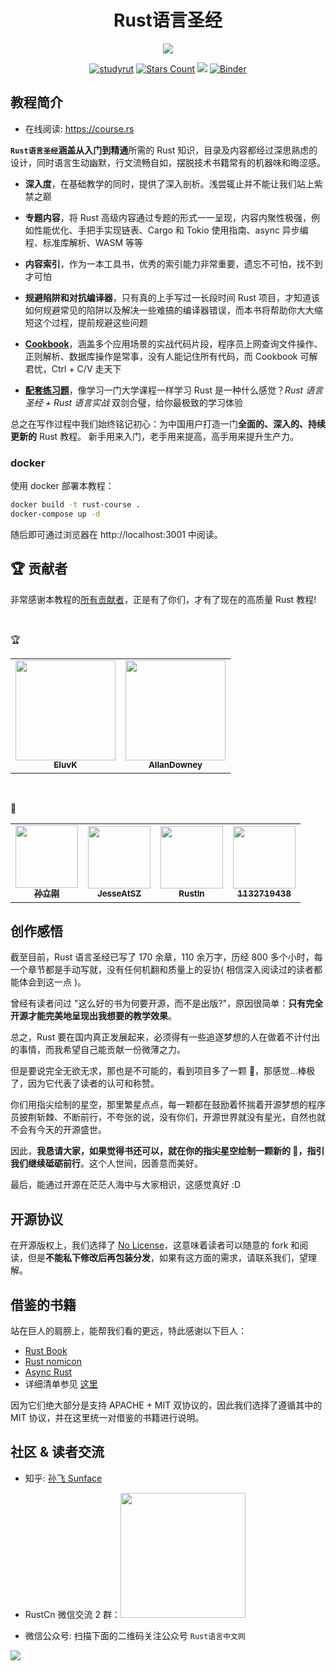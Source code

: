 <h1 align="center">Rust语言圣经</h1>

<div align="center">
    <img src="https://github.com/sunface/rust-course/blob/main/assets/banner.jpg?raw=true">
</div>
   
<div align="center">

[![studyrut](https://img.shields.io/badge/RustCn社区-orange)](https://github.com/rustlang-cn) [![Stars Count](https://img.shields.io/github/stars/sunface/rust-course?style=flat)](https://github.com/sunface/rust-course/stargazers)
[![](https://img.shields.io/github/issues-pr-closed-raw/sunface/rust-course.svg?style=flat)](https://github.com/sunface/rust-course/issues)
[![Binder](https://mybinder.org/badge_logo.svg)](https://mybinder.org/v2/gh/ines/spacy-course/master)

<!-- <a href="https://www.zhihu.com/column/c_1452781034895446017">
  <img alt="Sunface | 知乎" height="20px" width="20px" src="https://github.com/sunface/rust-course/blob/main/assets/zhihu.jpg">
</a> -->

</div>

## 教程简介

- 在线阅读: https://course.rs

**`Rust语言圣经`**涵盖从**入门到精通**所需的 Rust 知识，目录及内容都经过深思熟虑的设计，同时语言生动幽默，行文流畅自如，摆脱技术书籍常有的机器味和晦涩感。

- **深入度**，在基础教学的同时，提供了深入剖析。浅尝辄止并不能让我们站上紫禁之巅

- **专题内容**，将 Rust 高级内容通过专题的形式一一呈现，内容内聚性极强，例如性能优化、手把手实现链表、Cargo 和 Tokio 使用指南、async 异步编程、标准库解析、WASM 等等

- **内容索引**，作为一本工具书，优秀的索引能力非常重要，遗忘不可怕，找不到才可怕

- **规避陷阱和对抗编译器**，只有真的上手写过一长段时间 Rust 项目，才知道该如何规避常见的陷阱以及解决一些难搞的编译器错误，而本书将帮助你大大缩短这个过程，提前规避这些问题

- **[Cookbook](https://rusty.course.rs)**，涵盖多个应用场景的实战代码片段，程序员上网查询文件操作、正则解析、数据库操作是常事，没有人能记住所有代码，而 Cookbook 可解君忧，Ctrl + C/V 走天下

- **[配套练习题](https://github.com/sunface/rust-by-practice)**，像学习一门大学课程一样学习 Rust 是一种什么感觉？_Rust 语言圣经 + Rust 语言实战_ 双剑合璧，给你最极致的学习体验

总之在写作过程中我们始终铭记初心：为中国用户打造一门**全面的、深入的、持续更新的** Rust 教程。 新手用来入门，老手用来提高，高手用来提升生产力。

### docker

使用 docker 部署本教程：

```sh
docker build -t rust-course .
docker-compose up -d
```

随后即可通过浏览器在 http://localhost:3001 中阅读。

## 🏆 贡献者

非常感谢本教程的[所有贡献者](https://github.com/sunface/rust-course/graphs/contributors)，正是有了你们，才有了现在的高质量 Rust 教程!

<br />

🏆

<table>
    <tbody>
    <tr>
        <td align="center">
            <a href="https://github.com/EluvK">
                <img src="https://avatars.githubusercontent.com/u/36977935?v=4" width="160px" alt=""/>
                <br />
                <sub><b>EluvK</b></sub>
            </a>
        </td>
        <td align="center">
            <a href="https://github.com/AllanDowney">
                <img src="https://avatars.githubusercontent.com/u/82752697?v=4?s=100"  width="160px" alt=""/>
                <br />
                <sub><b>AllanDowney</b></sub>
            </a>
        </td>
    </tr>
    </tbody>
</table>

<br />

🏅

<table>
    <tbody>
    <tr>
        <td align="center">
            <a href="https://github.com/SUN-LG">
                <img src="https://avatars.githubusercontent.com/u/15073915?v=4" width="100px" alt=""/>
                <br />
                <sub><b>孙立刚</b></sub>
            </a>
        </td>
        <td align="center">
            <a href="https://github.com/JesseAtSZ">
                <img src="https://avatars.githubusercontent.com/u/35264598?v=4?s=100" width="100px" alt=""/>
                <br />
                <sub><b>JesseAtSZ</b></sub>
            </a>
        </td>
        <td align="center">
            <a href="https://github.com/Rustln">
                <img src="https://avatars.githubusercontent.com/u/100085326?v=4?s=100" width="100px" alt=""/>
                <br />
                <sub><b>Rustln</b></sub>
            </a>
        </td>
        <td align="center">
            <a href="https://github.com/1132719438">
                <img src="https://avatars.githubusercontent.com/u/10138791?v=4?s=100" width="100px" alt=""/>
                <br />
                <sub><b>1132719438</b></sub>
            </a>
        </td>
    </tr>
    </tbody>
</table>

## 创作感悟

截至目前，Rust 语言圣经已写了 170 余章，110 余万字，历经 800 多个小时，每一个章节都是手动写就，没有任何机翻和质量上的妥协( 相信深入阅读过的读者都能体会到这一点 )。

曾经有读者问过 "这么好的书为何要开源，而不是出版?"，原因很简单：**只有完全开源才能完美地呈现出我想要的教学效果**。

总之，Rust 要在国内真正发展起来，必须得有一些追逐梦想的人在做着不计付出的事情，而我希望自己能贡献一份微薄之力。

但是要说完全无欲无求，那也是不可能的，看到项目多了一颗 🌟，那感觉...棒极了，因为它代表了读者的认可和称赞。

你们用指尖绘制的星空，那里繁星点点，每一颗都在鼓励着怀揣着开源梦想的程序员披荆斩棘、不断前行，不夸张的说，没有你们，开源世界就没有星光，自然也就不会有今天的开源盛世。

因此，**我恳请大家，如果觉得书还可以，就在你的指尖星空绘制一颗新的 🌟，指引我们继续砥砺前行**。这个人世间，因善意而美好。

最后，能通过开源在茫茫人海中与大家相识，这感觉真好 :D

## 开源协议

在开源版权上，我们选择了 [No License](https://choosealicense.com/no-permission/)，这意味着读者可以随意的 fork 和阅读，但是**不能私下修改后再包装分发**，如果有这方面的需求，请联系我们，望理解。

## 借鉴的书籍

站在巨人的肩膀上，能帮我们看的更远，特此感谢以下巨人：

- [Rust Book](https://doc.rust-lang.org/book)
- [Rust nomicon](https://doc.rust-lang.org/nomicon/intro.html)
- [Async Rust](https://rust-lang.github.io/async-book/01_getting_started/01_chapter.html)
- 详细清单参见 [这里](./assets/writing-material/books.md)

因为它们绝大部分是支持 APACHE + MIT 双协议的，因此我们选择了遵循其中的 MIT 协议，并在这里统一对借鉴的书籍进行说明。

## 社区 & 读者交流

- 知乎: [孙飞 Sunface](https://www.zhihu.com/people/iSunface)
- RustCn 微信交流 2 群：<img src="https://github.com/sunface/rust-course/assets/7036754/a84ec7e5-30b1-48da-9352-95503aa61a8f" width="200" /> 



- 微信公众号: 扫描下面的二维码关注公众号 `Rust语言中文网`

<img src="https://github.com/sunface/rust-course/blob/main/assets/studyrust公众号.png?raw=true" />
